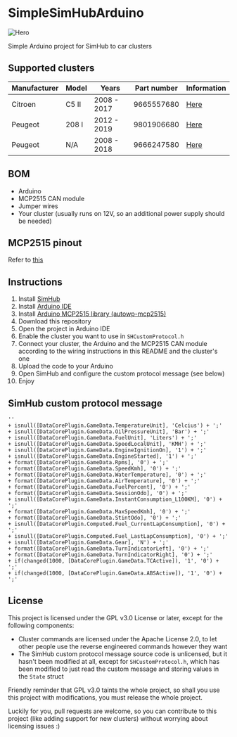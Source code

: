 # SimpleSimHubArduino

![Hero](assets/hero.jpg)

Simple Arduino project for SimHub to car clusters

## Supported clusters

| Manufacturer | Model | Years | Part number | Information |
| ------------ | ----- | ----- | ----------- | ------ |
| Citroen | C5 II | 2008 - 2017 | 9665557680 | [Here](src/clusters/citroen_c5_ii/README.md) |
| Peugeot | 208 I | 2012 - 2019 | 9801906680 | [Here](src/clusters/peugeot_208_i/README.md) |
| Peugeot | N/A | 2008 - 2018 | 9666247580 | [Here](src/clusters/peugeot_multifunction_display/README.md) |

## BOM

- Arduino
- MCP2515 CAN module
- Jumper wires
- Your cluster (usually runs on 12V, so an additional power supply should be needed)

## MCP2515 pinout

Refer to [this](https://github.com/autowp/arduino-mcp2515?tab=readme-ov-file#can-shield)

## Instructions

1. Install [SimHub](https://www.simhubdash.com/)
2. Install [Arduino IDE](https://www.arduino.cc/en/software)
3. Install [Arduino MCP2515 library (autowp-mcp2515)](https://github.com/autowp/arduino-mcp2515)
4. Download this repository
5. Open the project in Arduino IDE
6. Enable the cluster you want to use in `SHCustomProtocol.h`
7. Connect your cluster, the Arduino and the MCP2515 CAN module according to the wiring instructions
   in this README and the cluster's one
8. Upload the code to your Arduino
9. Open SimHub and configure the custom protocol message (see below)
10. Enjoy

## SimHub custom protocol message

```ncalc
''
+ isnull([DataCorePlugin.GameData.TemperatureUnit], 'Celcius') + ';'
+ isnull([DataCorePlugin.GameData.OilPressureUnit], 'Bar') + ';'
+ isnull([DataCorePlugin.GameData.FuelUnit], 'Liters') + ';'
+ isnull([DataCorePlugin.GameData.SpeedLocalUnit], 'KMH') + ';'
+ isnull([DataCorePlugin.GameData.EngineIgnitionOn], '1') + ';'
+ isnull([DataCorePlugin.GameData.EngineStarted], '1') + ';'
+ format([DataCorePlugin.GameData.Rpms], '0') + ';'
+ format([DataCorePlugin.GameData.SpeedKmh], '0') + ';'
+ format([DataCorePlugin.GameData.WaterTemperature], '0') + ';'
+ format([DataCorePlugin.GameData.AirTemperature], '0') + ';'
+ format([DataCorePlugin.GameData.FuelPercent], '0') + ';'
+ format([DataCorePlugin.GameData.SessionOdo], '0') + ';'
+ isnull([DataCorePlugin.GameData.InstantConsumption_L100KM], '0') + ';'
+ format([DataCorePlugin.GameData.MaxSpeedKmh], '0') + ';'
+ format([DataCorePlugin.GameData.StintOdo], '0') + ';'
+ isnull([DataCorePlugin.Computed.Fuel_CurrentLapConsumption], '0') + ';'
+ isnull([DataCorePlugin.Computed.Fuel_LastLapConsumption], '0') + ';'
+ isnull([DataCorePlugin.GameData.Gear], 'N') + ';'
+ format([DataCorePlugin.GameData.TurnIndicatorLeft], '0') + ';'
+ format([DataCorePlugin.GameData.TurnIndicatorRight], '0') + ';'
+ if(changed(1000, [DataCorePlugin.GameData.TCActive]), '1', '0') + ';'
+ if(changed(1000, [DataCorePlugin.GameData.ABSActive]), '1', '0') + ';'
```

## License

This project is licensed under the GPL v3.0 License or later, except for the following components:

- Cluster commands are licensed under the Apache License 2.0, to let other people use the reverse
  engineered commands however they want
- The SimHub custom protocol message source code is unlicensed, but it hasn't been modified at all,
  except for `SHCustomProtocol.h`, which has been modified to just read the custom message and
  storing values in the `State` struct

Friendly reminder that GPL v3.0 taints the whole project, so shall you use this project with
modifications, you must release the whole project.

Luckily for you, pull requests are welcome, so you can contribute to this project (like adding
support for new clusters) without worrying about licensing issues :)
